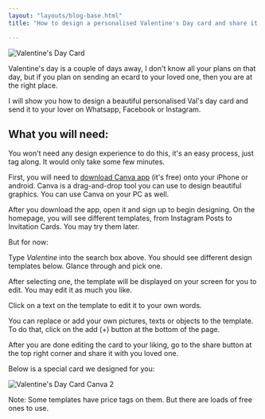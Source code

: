 ```yaml
---
layout: "layouts/blog-base.html"
title: "How to design a personalised Valentine's Day card and share it on Whatsapp"

---
```


 <img src= "/images/blogpics/vals-card-1.jpg" alt= "Valentine's Day Card" class= "img-responsive center-block">
 

<p>Valentine's day is a couple of days away, I don't know all your plans on that day, but
        if you plan on sending an ecard to your loved one, then you are at the right place.
      </p>
      <p>I will show you how to design a beautiful personalised Val's day card and send
        it to your lover on Whatsapp, Facebook or Instagram.</p>
      <h2>What you will need:</h2>
      <p>You won't need any design experience to do this, it's an easy process,
        just tag along. It would only take some few minutes.</p>
      <p>First, you will need to <a href="https://www.canva.com">download Canva app</a> (it's free)
        onto your iPhone or android. Canva is a drag-and-drop tool you can use to design
        beautiful graphics. You can use Canva on your PC as well.</p>
      <p>After you download the app, open it and sign up to begin designing.
        On the homepage, you will see different templates, from Instagram Posts to Invitation Cards.
        You may try them later.</p>
      <p>But for now:</p>
      <p>Type <em>Valentine</em> into the search box above. You should see different design templates below.
        Glance through and pick one.</p>
      <p>After selecting one, the template will be displayed on your screen for you to edit.
         You may edit it as much you like.</p>
      <p>Click on a text on the template to edit it to your own words.</p>

  <p>You can replace or add your own pictures, texts or objects to the template.
         To do that, click on the add (+) button at the bottom of the page.</p>
      <p>After you are done editing the card to your liking, go to the share button at the top right corner
         and share it with you loved one.</p>
      <p>Below is a special card we designed for you:</p>
      <p><img src= "/images/blogpics/vals-card-2.jpg" alt= "Valentine's Day Card Canva 2" class= "img-responsive center-block" loading="lazy"></p>
      <p>Note: Some templates have price tags on them. But there are loads of free ones to use.</p>
      
      